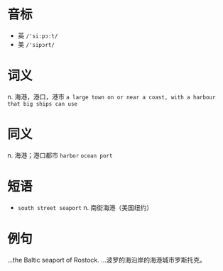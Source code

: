 # 音标

- 英 `/'siːpɔːt/`
- 美 `/'sipɔrt/`

# 词义

n. 海港，港口，港市
`a large town on or near a coast, with a harbour that big ships can use`

# 同义

n. 海港；港口都市
`harbor` `ocean port`

# 短语

- `south street seaport` n. 南街海港（美国纽约）

# 例句

...the Baltic seaport of Rostock.
...波罗的海沿岸的海港城市罗斯托克。



